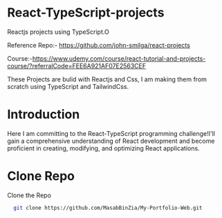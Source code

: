 # React-TypeScript-projects
 Reactjs projects using TypeScript.O

Reference Repo:- https://github.com/john-smilga/react-projects

Course:-https://www.udemy.com/course/react-tutorial-and-projects-course/?referralCode=FEE6A921AF07E2563CEF

These Projects are bulid with Reactjs and Css, I am making them from scratch using TypeScript and TailwindCss.

# Introduction
Here I am committing to the React-TypeScript programming challenge!I'll gain a comprehensive understanding of React development and become proficient in creating, modifying, and optimizing React applications.

# Clone Repo
Clone the Repo
```bash
  git clone https://github.com/MasabBinZia/My-Portfolio-Web.git
```
